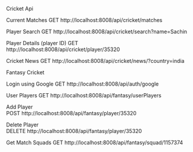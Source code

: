Cricket Api

Current Matches
  GET http://localhost:8008/api/cricket/matches
  
Player Search
  GET http://localhost:8008/api/cricket/search?name=Sachin
  
Player Details (player ID)
  GET http://localhost:8008/api/cricket/player/35320
  
Cricket News
  GET http://localhost:8008/api/cricket/news/?country=india
  
Fantasy Cricket

Login using Google
  GET http://localhost:8008/api/auth/google
  
User Players
  GET http://localhost:8008/api/fantasy/userPlayers
  
Add Player  
  POST http://localhost:8008/api/fantasy/player/35320
  
Delete Player  
  DELETE http://localhost:8008/api/fantasy/player/35320
  
Get Match Squads
  GET http://localhost:8008/api/fantasy/squad/1157374
